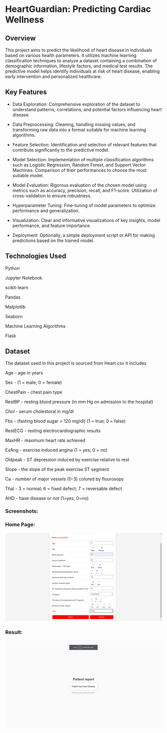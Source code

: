 # HeartGuardian: Predicting Cardiac Wellness
## Overview

This project aims to predict the likelihood of heart disease in individuals based on various health parameters. It utilizes machine learning classification techniques to analyze a dataset containing a combination of demographic information, lifestyle factors, and medical test results. The predictive model helps identify individuals at risk of heart disease, enabling early intervention and personalized healthcare.

## Key Features

- Data Exploration: Comprehensive exploration of the dataset to understand patterns, correlations, and potential factors influencing heart disease.

- Data Preprocessing: Cleaning, handling missing values, and transforming raw data into a format suitable for machine learning algorithms.

- Feature Selection: Identification and selection of relevant features that contribute significantly to the predictive model.

- Model Selection: Implementation of multiple classification algorithms such as Logistic Regression, Random Forest, and Support Vector Machines. Comparison of their performances to choose the most suitable model.

- Model Evaluation: Rigorous evaluation of the chosen model using metrics such as accuracy, precision, recall, and F1-score. Utilization of cross-validation to ensure robustness.

- Hyperparameter Tuning: Fine-tuning of model parameters to optimize performance and generalization.

- Visualization: Clear and informative visualizations of key insights, model performance, and feature importance.

- Deployment: Optionally, a simple deployment script or API for making predictions based on the trained model.

## Technologies Used 

Python

Jupyter Notebook

scikit-learn

Pandas

Matplotlib

Seaborn

Machine Learning Algorithms 

Flask

## Dataset
The dataset used in this project is sourced from Heart.csv it includes 

Age - age in years

Sex - (1 = male; 0 = female)

ChestPain - chest pain type

RestBP - resting blood pressure (in mm Hg on admission to the hospital)

Chol - serum cholestoral in mg/dl

Fbs - (fasting blood sugar > 120 mg/dl) (1 = true; 0 = false)

RestECG - resting electrocardiographic results

MaxHR - maximum heart rate achieved

ExAng - exercise induced angina (1 = yes; 0 = no)

Oldpeak - ST depression induced by exercise relative to rest

Slope - the slope of the peak exercise ST segment

Ca - number of major vessels (0-3) colored by flourosopy

Thal - 3 = normal; 6 = fixed defect; 7 = reversable defect

AHD - have disease or not (1=yes, 0=no)

### Screenshots:
 ### Home Page:
<img src="https://github.com/Rajkadam21/images/blob/main/Screenshot%202024-02-02%20131936.png" />

 ### Result:
 <img src="https://github.com/Rajkadam21/images/blob/main/Screenshot%202024-02-02%20132130.png" />


